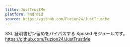```yaml
---
title: JustTrustMe
platform: android
source: https://github.com/Fuzion24/JustTrustMe
---
```


SSL 証明書ピン留めをバイパスする Xposed モジュールです。 <https://github.com/Fuzion24/JustTrustMe>
